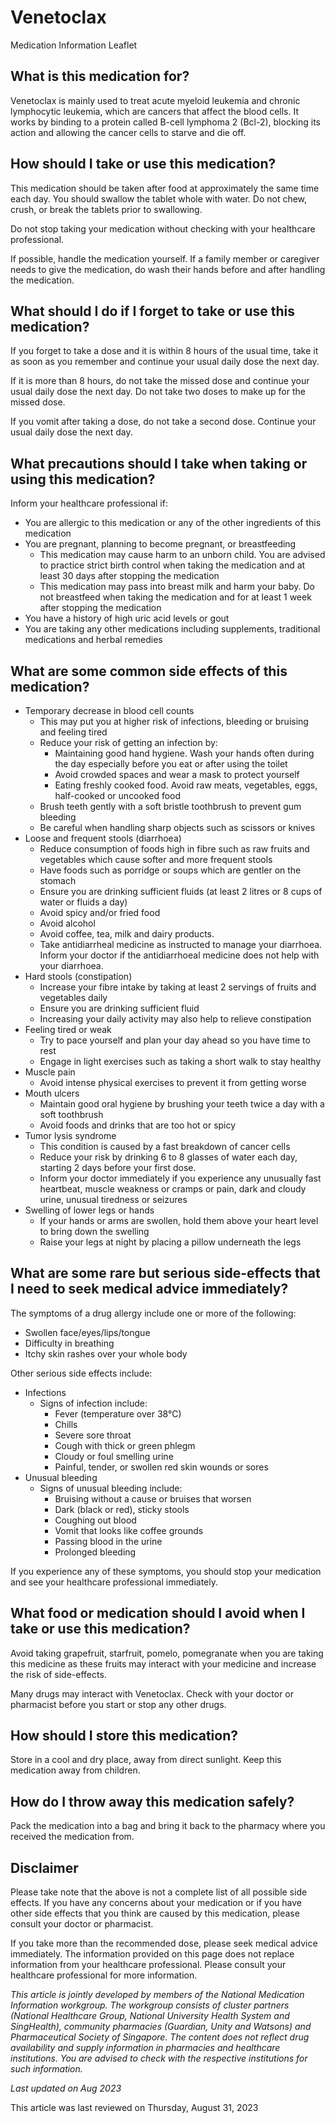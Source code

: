 # Venetoclax

Medication Information Leaflet

What is this medication for?
----------------------------

Venetoclax is mainly used to treat acute myeloid leukemia and chronic lymphocytic leukemia, which are cancers that affect the blood cells. It works by binding to a protein called B-cell lymphoma 2 (Bcl-2), blocking its action and allowing the cancer cells to starve and die off.

How should I take or use this medication?
-----------------------------------------

This medication should be taken after food at approximately the same time each day. You should swallow the tablet whole with water. Do not chew, crush, or break the tablets prior to swallowing.

Do not stop taking your medication without checking with your healthcare professional.

If possible, handle the medication yourself. If a family member or caregiver needs to give the medication, do wash their hands before and after handling the medication.

What should I do if I forget to take or use this medication?
------------------------------------------------------------

If you forget to take a dose and it is within 8 hours of the usual time, take it as soon as you remember and continue your usual daily dose the next day.

If it is more than 8 hours, do not take the missed dose and continue your usual daily dose the next day. Do not take two doses to make up for the missed dose.

If you vomit after taking a dose, do not take a second dose. Continue your usual daily dose the next day.

What precautions should I take when taking or using this medication?
--------------------------------------------------------------------

Inform your healthcare professional if:

* You are allergic to this medication or any of the other ingredients of this medication
* You are pregnant, planning to become pregnant, or breastfeeding
  + This medication may cause harm to an unborn child. You are advised to practice strict birth control when taking the medication and at least 30 days after stopping the medication
  + This medication may pass into breast milk and harm your baby. Do not breastfeed when taking the medication and for at least 1 week after stopping the medication
* You have a history of high uric acid levels or gout
* You are taking any other medications including supplements, traditional medications and herbal remedies

What are some common side effects of this medication?
-----------------------------------------------------

* Temporary decrease in blood cell counts
  + This may put you at higher risk of infections, bleeding or bruising and feeling tired
  + Reduce your risk of getting an infection by:
    - Maintaining good hand hygiene. Wash your hands often during the day especially before you eat or after using the toilet
    - Avoid crowded spaces and wear a mask to protect yourself
    - Eating freshly cooked food. Avoid raw meats, vegetables, eggs, half-cooked or uncooked food
  + Brush teeth gently with a soft bristle toothbrush to prevent gum bleeding
  + Be careful when handling sharp objects such as scissors or knives
* Loose and frequent stools (diarrhoea)
  + Reduce consumption of foods high in fibre such as raw fruits and vegetables which cause softer and more frequent stools
  + Have foods such as porridge or soups which are gentler on the stomach
  + Ensure you are drinking sufficient fluids (at least 2 litres or 8 cups of water or fluids a day)
  + Avoid spicy and/or fried food
  + Avoid alcohol
  + Avoid coffee, tea, milk and dairy products.
  + Take antidiarrheal medicine as instructed to manage your diarrhoea. Inform your doctor if the antidiarrhoeal medicine does not help with your diarrhoea.
* Hard stools (constipation)
  + Increase your fibre intake by taking at least 2 servings of fruits and vegetables daily
  + Ensure you are drinking sufficient fluid
  + Increasing your daily activity may also help to relieve constipation
* Feeling tired or weak
  + Try to pace yourself and plan your day ahead so you have time to rest
  + Engage in light exercises such as taking a short walk to stay healthy
* Muscle pain
  + Avoid intense physical exercises to prevent it from getting worse
* Mouth ulcers
  + Maintain good oral hygiene by brushing your teeth twice a day with a soft toothbrush
  + Avoid foods and drinks that are too hot or spicy
* Tumor lysis syndrome
  + This condition is caused by a fast breakdown of cancer cells
  + Reduce your risk by drinking 6 to 8 glasses of water each day, starting 2 days before your first dose.
  + Inform your doctor immediately if you experience any unusually fast heartbeat, muscle weakness or cramps or pain, dark and cloudy urine, unusual tiredness or seizures
* Swelling of lower legs or hands
  + If your hands or arms are swollen, hold them above your heart level to bring down the swelling
  + Raise your legs at night by placing a pillow underneath the legs

What are some rare but serious side-effects that I need to seek medical advice immediately?
-------------------------------------------------------------------------------------------

The symptoms of a drug allergy include one or more of the following:

* Swollen face/eyes/lips/tongue
* Difficulty in breathing
* Itchy skin rashes over your whole body

Other serious side effects include:

* Infections
  + Signs of infection include:
    - Fever (temperature over 38°C)
    - Chills
    - Severe sore throat
    - Cough with thick or green phlegm
    - Cloudy or foul smelling urine
    - Painful, tender, or swollen red skin wounds or sores
* Unusual bleeding
  + Signs of unusual bleeding include:
    - Bruising without a cause or bruises that worsen
    - Dark (black or red), sticky stools
    - Coughing out blood
    - Vomit that looks like coffee grounds
    - Passing blood in the urine
    - Prolonged bleeding

If you experience any of these symptoms, you should stop your medication and see your healthcare professional immediately.

What food or medication should I avoid when I take or use this medication?
--------------------------------------------------------------------------

Avoid taking grapefruit, starfruit, pomelo, pomegranate when you are taking this medicine as these fruits may interact with your medicine and increase the risk of side-effects.

Many drugs may interact with Venetoclax. Check with your doctor or pharmacist before you start or stop any other drugs.

How should I store this medication?
-----------------------------------

Store in a cool and dry place, away from direct sunlight. Keep this medication away from children.

How do I throw away this medication safely?
-------------------------------------------

Pack the medication into a bag and bring it back to the pharmacy where you received the medication from.

Disclaimer
----------

Please take note that the above is not a complete list of all possible side effects. If you have any concerns about your medication or if you have other side effects that you think are caused by this medication, please consult your doctor or pharmacist.

If you take more than the recommended dose, please seek medical advice immediately. The information provided on this page does not replace information from your healthcare professional. Please consult your healthcare professional for more information.

*This article is jointly developed by members of the National Medication Information workgroup. The workgroup consists of cluster partners (National Healthcare Group, National University Health System and SingHealth), community pharmacies (Guardian, Unity and Watsons) and Pharmaceutical Society of Singapore. The content does not reflect drug availability and supply information in pharmacies and healthcare institutions. You are advised to check with the respective institutions for such information.*

*Last updated on Aug 2023*

This article was last reviewed on
Thursday, August 31, 2023